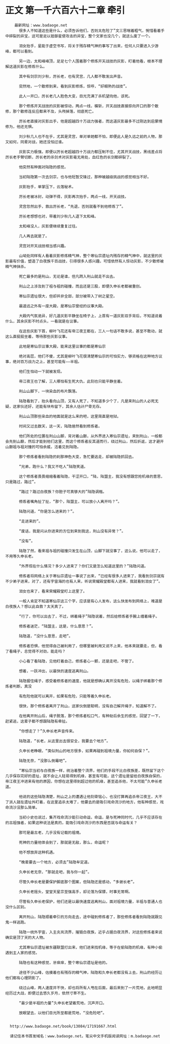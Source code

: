 # 正文 第一千六百六十二章 牵引
        最新网址：www.badaoge.net
          很多人不知道这些是什么，必须告诉他们，否则太危险了”文三思喘着粗气，惋惜看着手中碎裂的异宝，这可是足以抵御星使攻击的异宝，整个文家也没几个，就这么废了一个。
      
          泪女抬手，星能于虚空书写，将关于残存精气神的事写了出来，任何人只要进入少游峰，都可以看到。
      
          另一边，太和峰峰顶，足足七个人围着那个修炼开天战技的灰影，盯着他看，根本不理解这道灰影在修炼什么。
      
          其中有剑宗刘少秋，厉长老，也有灵宫，几人都不敢发出声音。
      
          突然地，一个散修到来，看到灰影修炼，惊呼，“好眼熟的战技”。
      
          此人一开口，厉长老几人脸色大变，目光充满了杀机望向他，该死。
      
          那个修炼开天战技的灰影被惊动，两点一线，橫斩，开天战技直接掠向开口的那个散修，那个散修连反应都来不及，头颅掉落，彻底死亡。
      
          厉长老直接对灰影出手，他是超越四十万战力强者，而这道灰影最多不过刚达到启蒙境修为，他还无惧。
      
          刘少秋几人也不在乎，尤其是灵宫，单对单她都不怕，即便此人是久远之前的人物，那又如何，同辈对战，她还没怕过谁。
      
          灰影实力极强，即便以厉长老超越四十万战力都压制不住，尤其开天战技，黑线差点将厉长老手臂切断，厉长老的杀剑术对灰影毫无用处，血红色的长剑都碎裂了。
      
          他突然有种面对陆隐的感觉。
      
          当初陆隐第一次去剑宗，也与他短暂交锋过，那种被越级挑战的感觉相当不好。
      
          灰影抬手，单掌压下，云落秘术。
      
          厉长老被冰封，动弹不得，灰影再次抬手，两点一线，开天战技。
      
          灵宫忽然出手，救出厉长老，“先退，否则就看不到他修炼了”。
      
          厉长老想想也对，带着刘少秋几人退下太和峰。
      
          太和峰没人，灰影便继续重复过往。
      
          几人再去就是了。
      
          灵宫对开天战技相当感兴趣。
      
          山坳处同样有人看着灰影修炼精气神，整个寒仙宗遗址内残存的精气神中，就这里的灰影最有价值，塑造了白夜族千百战技，引得很多人感兴趣，可惜依然有人惊动灰影，不少散修被精气神抹杀。
      
          死亡最多的是刑山，无论是谁，但凡跨入刑山就走不出去。
      
          刑山之上涉及到了祖与祖的碰撞，而且还是三股，即便久申长老都被重创。
      
          寒仙宗遗址很大，但却并非全部，部分被带入了树之星空。
      
          最遥远之外有一座大殿，是寒仙宗曾经的议事大殿。
      
          大殿内气氛诡异，好几道灰影平静坐在椅子上，上首有一道灰影双手背后，不知道说着什么，其余灰影不时点头，一看就是在议事。
      
          在这些灰影下首，柳叶飞花还有帝江夜王都在，三人一句话不敢多说，甚至不敢动，就这么直挺挺坐着，等待那些灰影议事。
      
          此地是寒仙宗议事大殿，能来这里议事的都是寒仙宗
      
          绝对高层，他们不傻，尤其是柳叶飞花很清楚寒仙宗的可怕实力，够资格在这种地方议事，绝对百万战力之上，甚至可能有——半祖。
      
          他们生怕动一下就被发现。
      
          帝江夜王也了解，三人哪怕有生死大仇，此刻也只能平静坐着。
      
          刑山山脚下，一块染血的布片飘落。
      
          陆隐看到了，抬头看向山顶，又有人死了，不知道多少个了，凡是来刑山的人必死无疑，这家伙还好，还能有块布留下，其余人估计尸骨无存。
      
          刑山山顶那些染血的地面就是这么来的吧，这里简直是地狱。
      
          时间又过去数天，这一天，陆隐居然看到修炼者。
      
          他们所处的位置在刑山山脚，背对着山巅，从外界进入寒仙宗遗址，来到刑山，一般都会先到山巅，然后才能到他们这里，而这个修炼者反其道而行，绕过刑山，然后折返，这才避开山巅祖与祖对撞的可怕余威，活着见到陆隐。
      
          那个修炼者看到陆隐的刹那神色大变，急忙要逃走，却被陆隐抓回去。
      
          “兄弟，跑什么？我又不吃人”陆隐笑道。
      
          这个修炼者畏畏缩缩看着陆隐，干涩开口，“陆，陆盟主，我没有想跟您抢机缘的意思，只是路过，路过”。
      
          “路过？路过白夜族？你胆子可真够大的”陆隐调楷。
      
          修炼者嘴角扯了扯，“那个，陆盟主，可以放小人离开吗？”。
      
          陆隐问道，“你是怎么进来的？”。
      
          “走进来的”。
      
          “废话，我是问从你进来的方位到来到我这，刑山没有异常？”。
      
          “没有”。
      
          陆隐了然，看来祖与祖的碰撞只发生在山顶，山脚下就没事了，这么说，他可以走了，不用等久申长老。
      
          “外界现在什么情况？多少人进来了？你们又是怎么知道这里的？”陆隐问道。
      
          修炼者将网络上关于寒仙宗遗址一事说了出来，“已经有很多人进来了，我看到剑宗就有不少弟子进来，对了，还有宇宙海的也有人来，听说荣耀殿堂都有人进来，我就看到泪女了”。
      
          泪女也来了，看来荣耀殿堂盯上这里了。
      
          一般人肯定不知道寒仙宗这三个字，应该是有心人发布，这么快发布到网络上，难道是白夜族人？想以此自救？太天真了。
      
          “行了，你可以出去了，不过，绑着绳子”陆隐说着，然后给修炼者手腕上缠着绳子。
      
          修炼者迷茫，“陆盟主，这是，什么意思？”。
      
          陆隐道，“没什么意思，走吧”。
      
          修炼者恐惧，他觉得自己被利用了，但哪里被利用又说不上来，他本来就要走，但，看了看绳子，总觉得不对劲，能走吗？
      
          小心看了看陆隐，见他盯着自己，修炼者心一颤，还是走吧，不管了。
      
          想着，一跃冲出，以最快的速度逃离刑山。
      
          陆隐握住绳子，感受着修炼者的速度，他就是想确认离开没有危险，以绳子绑着那个修炼者判断，真没
      
          有危险他就可以离开，如果有危险，只能等着久申长老。
      
          很快，那个修炼者离开了刑山，这家伙倒是聪明，没有自己解开绳子，知道解不了。
      
          在他离开刑山后，绳子脱落，那个修炼者松口气，有种劫后余生的感觉，回望了一下，赶紧逃，这辈子都不想跟陆隐有牵扯。
      
          “你想走了？”久申长老声音传来。
      
          陆隐道，“长老，从这里出去很安全，我要去个地方”。
      
          久申长老睁眼，“类似刑山的地方很多，如果再碰到祖境力量，你如何自保？”。
      
          陆隐无奈，“没那么倒霉吧”。
      
          “寒仙宗当初与白夜族一样，统治着整个流界，他们的手段不比白夜族差，既然留下这个几乎保存完好的遗址，就不会让人轻易得到机缘，甚至有可能，这个遗址是留给白夜族自保的，帝江夜王冲进来有他的原因，你想在这里得到超过他的机缘，甚至追杀他，不太可能”久申长老道。
      
          他说的这些陆隐清楚，刑山之上的遭遇让他刻骨铭心，也没打算再追杀帝江夜王，大不了派人就在遗址外盯着，在这里追杀太难了，他要去的是吸引戏命流沙的地方，他有种感觉，戏命流沙没那么简单。
      
          当初小史也说过，集齐戏命流沙能引动命运，命运，是与死神同时代，几乎不应该存在的古祖强者，如果这种说法是真的，能吸引戏命流沙的东西是否就与命运有关？
      
          那可是最古老，几乎没有记载的祖境。
      
          死神的力量他体会到了，那就是无敌，那么，命运呢？
      
          他不想放弃这种机遇。
      
          “晚辈要去一个地方，必须去”陆隐牟定道。
      
          久申长老无奈，“那就走吧，我与你一起”。
      
          尽管久申长老是要保护脚底那个图案，但陆隐还是感动，“多谢长老”。
      
          久申长老摇头，堂堂天星宗至强高手，却沦落为保镖，时事无常啊。
      
          尽管有久申长老保护，他们还是以最快速度逃离刑山，面对祖境力量，半祖与普通人也没什么区别。
      
          离开刑山，陆隐顺着牵引的方向走去，途中碰到修炼者了，那些修炼者看到陆隐就跟见鬼一样逃跑。
      
          陆隐一统外宇宙，入主炎岚流界，摧毁白夜族，近乎占据白夜流界，对这些修炼者来说确实是顶了天的大人物。
      
          尤其寒仙宗遗址被东疆联盟打出来，他们进来找机缘，等于在偷陆隐的机缘，有种小偷遇到主人家的感觉。
      
          陆隐也有这种感觉，牙痒痒，整个寒仙宗遗址是他的。
      
          途径不少山峰，估摸着也有残存的精气神，陆隐和久申长老都没有上去，刑山的经历让他们都有心理阴影了。
      
          绕过山峰，两人速度并不快，却也将所有人甩在后面，最后来到了一片荒地，此地明显经历过大战，即便过去悠久岁月，依然寸草不生。
      
          “最少是半祖的力量”久申长老望着荒地，沉声开口。
      
          放眼望去，以他们目光所至都是荒地，“没危险吧”。
      
      
      http://www.badaoge.net/book/13084/17191667.html
      
      请记住本书首发域名：www.badaoge.net。笔尖中文手机版阅读网址：m.badaoge.net